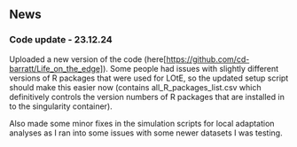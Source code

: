 ## News

### Code update - 23.12.24

Uploaded a new version of the code (here[https://github.com/cd-barratt/Life_on_the_edge]). Some people had issues with slightly different versions of R packages that were used for LOtE, so the updated setup script should make this easier now (contains all_R_packages_list.csv which definitively controls the version numbers of R packages that are installed in to the singularity container). 

Also made some minor fixes in the simulation scripts for local adaptation analyses as I ran into some issues with some newer datasets I was testing.

